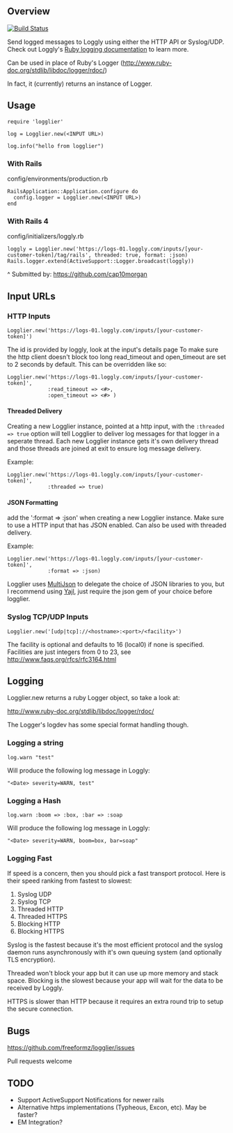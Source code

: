 Overview
--------
[![Build Status](https://travis-ci.org/freeformz/logglier.png)](https://travis-ci.org/freeformz/logglier)

Send logged messages to Loggly using either the HTTP API or Syslog/UDP. Check out Loggly's [Ruby logging documentation](https://www.loggly.com/docs/ruby-logs/) to learn more.

Can be used in place of Ruby's Logger
(<http://www.ruby-doc.org/stdlib/libdoc/logger/rdoc/>)

In fact, it (currently) returns an instance of Logger.

Usage
-----

    require 'logglier'

    log = Logglier.new(<INPUT URL>)

    log.info("hello from logglier")


### With Rails

config/environments/production.rb

    RailsApplication::Application.configure do
      config.logger = Logglier.new(<INPUT URL>)
    end


### With Rails 4

config/initializers/loggly.rb

    loggly = Logglier.new('https://logs-01.loggly.com/inputs/[your-customer-token]/tag/rails', threaded: true, format: :json)
    Rails.logger.extend(ActiveSupport::Logger.broadcast(loggly))

^ Submitted by: https://github.com/cap10morgan


Input URLs
-------

### HTTP Inputs
    Logglier.new('https://logs-01.loggly.com/inputs/[your-customer-token]')

The id is provided by loggly, look at the input's details page To make
sure the http client doesn't block too long read_timeout and
open_timeout are set to 2 seconds by default. This can be overridden
like so:

    Logglier.new('https://logs-01.loggly.com/inputs/[your-customer-token]',
                 :read_timeout => <#>,
                 :open_timeout => <#> )

#### Threaded Delivery

Creating a new Logglier instance, pointed at a http input, with the
`:threaded => true` option will tell Logglier to deliver log messages
for that logger in a seperate thread. Each new Logglier instance gets
it's own delivery thread and those threads are joined at exit to ensure
log message delivery.

Example:

    Logglier.new('https://logs-01.loggly.com/inputs/[your-customer-token]',
                 :threaded => true)

#### JSON Formatting

add the ':format => :json' when creating a new Logglier instance. Make
sure to use a HTTP input that has JSON enabled. Can also be used with
threaded delivery.

Example:

    Logglier.new('https://logs-01.loggly.com/inputs/[your-customer-token]',
                 :format => :json)

Logglier uses [MultiJson](https://github.com/intridea/multi_json) to delegate the choice of JSON libraries to you, but I recommend using
[Yajl](https://github.com/brianmario/yajl-ruby), just require the json gem of your choice before logglier.

### Syslog TCP/UDP Inputs

    Logglier.new('[udp|tcp]://<hostname>:<port>/<facility>')

The facility is optional and defaults to 16 (local0) if none is
specified. Facilities are just integers from 0 to 23, see
<http://www.faqs.org/rfcs/rfc3164.html>

Logging
-------

Logglier.new returns a ruby Logger object, so take a look at:

http://www.ruby-doc.org/stdlib/libdoc/logger/rdoc/

The Logger's logdev has some special format handling though.

### Logging a string

    log.warn "test"

Will produce the following log message in Loggly:

    "<Date> severity=WARN, test"

### Logging a Hash

    log.warn :boom => :box, :bar => :soap

Will produce the following log message in Loggly:

    "<Date> severity=WARN, boom=box, bar=soap"
    
### Logging Fast
If speed is a concern, then you should pick a fast transport protocol. Here is their speed ranking from fastest to slowest:
<ol>
<li>Syslog UDP</li>
<li>Syslog TCP</li>
<li>Threaded HTTP</li>
<li>Threaded HTTPS</li>
<li>Blocking HTTP</li>
<li>Blocking HTTPS</li>
</ol>
Syslog is the fastest because it's the most efficient protocol and the syslog daemon runs asynchronously with it's own queuing system (and optionally TLS encryption). 

Threaded won't block your app but it can use up more memory and stack space. Blocking is the slowest because your app will wait for the data to be received by Loggly. 

HTTPS is slower than HTTP because it requires an extra round trip to setup the secure connection.

Bugs
-----

https://github.com/freeformz/logglier/issues

Pull requests welcome

TODO
-----

* Support ActiveSupport Notifications for newer rails
* Alternative https implementations (Typheous, Excon, etc). May be
  faster?
* EM Integration?
